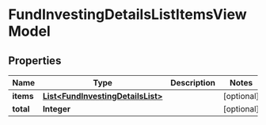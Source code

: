 # FundInvestingDetailsListItemsViewModel

## Properties
Name | Type | Description | Notes
------------ | ------------- | ------------- | -------------
**items** | [**List&lt;FundInvestingDetailsList&gt;**](FundInvestingDetailsList.md) |  |  [optional]
**total** | **Integer** |  |  [optional]
